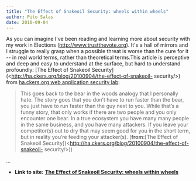 ```yaml
---
title: "The Effect of Snakeoil Security: wheels within wheels"
author: Pito Salas
date: 2010-09-04
---
```


As you can imagine I've been reading and learning more about security with my
work in Elections (http://www.trustthevote.org). It's a hall of mirrors and I
struggle to really grasp when a possible threat is worse than the cure for it
-- in real world terms, rather than theoretical terms.This article is
perceptive and deep and easy to understand at the surface, but hard to
understand profoundly: [The Effect of Snakeoil
Security](<http://ha.ckers.org/blog/20100904/the-effect-of-snakeoil-
security/>) from [ha.ckers.org web application security
lab](<http://ha.ckers.org/blog/feed/>):

> This goes back to the bear in the woods analogy that I personally hate. The
> story goes that you don’t have to run faster than the bear, you just have to
> run faster than the guy next to you. While that’s a funny story, that only
> works if there are two people and you only encounter one bear. In a true
> ecosystem you have many many people in the same business, and you have many
> attackers. If you leave your competitor(s) out to dry that may seem good for
> you in the short term, but in reality you’re feeding your attacker(s).
> (**from:**[The Effect of Snakeoil
> Security](<http://ha.ckers.org/blog/20100904/the-effect-of-snakeoil-
> security/>))

…


* **Link to site:** **[The Effect of Snakeoil Security: wheels within wheels](None)**
